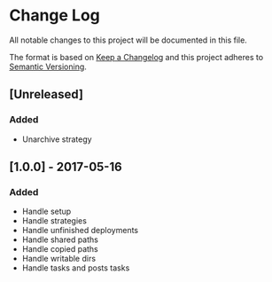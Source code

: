 # Change Log
All notable changes to this project will be documented in this file.

The format is based on [Keep a Changelog](http://keepachangelog.com/)
and this project adheres to [Semantic Versioning](http://semver.org/).

## [Unreleased]
### Added
- Unarchive strategy

## [1.0.0] - 2017-05-16
### Added
- Handle setup
- Handle strategies
- Handle unfinished deployments
- Handle shared paths
- Handle copied paths
- Handle writable dirs
- Handle tasks and posts tasks
